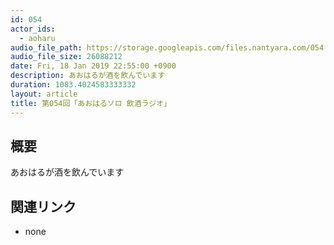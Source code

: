 ```yaml
---
id: 054
actor_ids:
  - aoharu
audio_file_path: https://storage.googleapis.com/files.nantyara.com/054.mp3
audio_file_size: 26088212
date: Fri, 18 Jan 2019 22:55:00 +0900
description: あおはるが酒を飲んでいます
duration: 1083.4024583333332
layout: article
title: 第054回「あおはるソロ 飲酒ラジオ」
---
```

## 概要

あおはるが酒を飲んでいます

## 関連リンク

* none
